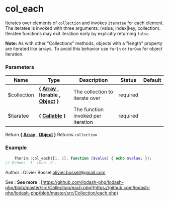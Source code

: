 # col_each

Iterates over elements of `collection` and invokes `iteratee` for each element.
The iteratee is invoked with three arguments: (value, index|key, collection).
Iteratee functions may exit iteration early by explicitly returning `false`.

**Note:** As with other "Collections" methods, objects with a "length"
property are iterated like arrays. To avoid this behavior use `forIn`
or `forOwn` for object iteration.



### Parameters
Name  |  Type  |  Description  |  Status  |  Default
------------  |  ------------  |  ------------  |  ------------  |  ------------
$collection  |  **{ [Array](http://php.net/manual/en/language.types.array.php) , Iterable , [Object](http://php.net/manual/en/language.types.object.php) }**  |  The collection to iterate over  |  required  |
$itaratee  |  **{ [Callable](http://php.net/manual/en/language.types.callable.php) }**  |  The function invoked per iteration  |  required  |

Return **{ [Array](http://php.net/manual/en/language.types.array.php) , [Object](http://php.net/manual/en/language.types.object.php) }** Returns `collection`

### Example
```php
	Thorin::col_each([1, 2], function ($value) { echo $value; });
// Echoes `1` then `2`.
```
Author : Olivier Bossel [olivier.bossel@gmail.com](mailto:olivier.bossel@gmail.com)

See : **See more** : [https://github.com/lodash-php/lodash-php/blob/master/src/Collection/each.php](https://github.com/lodash-php/lodash-php/blob/master/src/Collection/each.php)